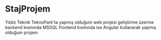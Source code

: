# StajProjem
Yıldız Teknik TeknoPark'ta yapmış olduğum web projesi geliştirme üzerine backend kısmında MSSQL frontend kısmında ise Angular kullanarak yapmış olduğum projem
